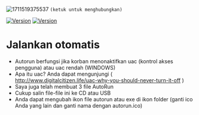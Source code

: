 ![1711519375537](https://github.com/FakeAXL00/Venom-Back/assets/164671698/572b3047-4893-475b-832f-cddb864f99f8)
``(ketuk untuk menghubungkan)`` 

[![Version](https://img.shields.io/badge/FakeAXL-00-brightgreen.svg?maxAge=259200)]()
[![Version](https://img.shields.io/badge/NamePack-:VenomBack-brightgreen.svg?maxAge=259200)]()


# Jalankan otomatis
- Autorun berfungsi jika korban menonaktifkan uac (kontrol akses pengguna) atau uac rendah (WINDOWS)
- Apa itu uac? Anda dapat mengunjungi ( http://www.digitalcitizen.life/uac-why-you-should-never-turn-it-off ) 
- Saya juga telah membuat 3 file AutoRun
- Cukup salin file-file ini ke CD atau USB
- Anda dapat mengubah ikon file autorun atau exe di ikon folder (ganti ico Anda yang lain dan ganti nama dengan autorun.ico)

